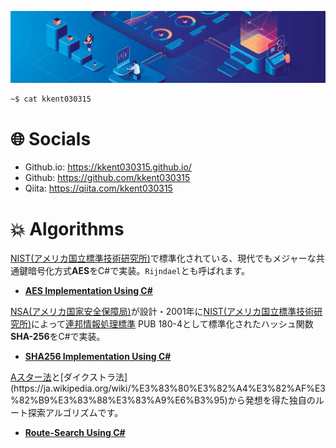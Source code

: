 ![IMAGE](https://github.com/kkent030315/kkent030315/blob/master/social3.png)

```sh
~$ cat kkent030315
```

# 🌐 Socials

- Github.io: https://kkent030315.github.io/  
- Github: https://github.com/kkent030315  
- Qiita: https://qiita.com/kkent030315

# 💥 Algorithms

[NIST(アメリカ国立標準技術研究所)](https://www.nist.gov/)で標準化されている、現代でもメジャーな共通鍵暗号化方式**AES**をC#で実装。`Rijndael`とも呼ばれます。
- **[AES Implementation Using C#](https://github.com/kkent030315/CSharp-AES-Algorhythm)**

[NSA(アメリカ国家安全保障局)](https://www.nsa.gov/)が設計・2001年に[NIST(アメリカ国立標準技術研究所)](https://www.nist.gov/)によって[連邦情報処理標準](https://ja.wikipedia.org/wiki/%E9%80%A3%E9%82%A6%E6%83%85%E5%A0%B1%E5%87%A6%E7%90%86%E6%A8%99%E6%BA%96) PUB 180-4として標準化されたハッシュ関数**SHA-256**をC#で実装。
- **[SHA256 Implementation Using C#](https://github.com/kkent030315/SHA256-Algorithm-CSharp)**

[Aスター法](https://ja.wikipedia.org/wiki/A*)と[ダイクストラ法](https://ja.wikipedia.org/wiki/%E3%83%80%E3%82%A4%E3%82%AF%E3%82%B9%E3%83%88%E3%83%A9%E6%B3%95)から発想を得た独自のルート探索アルゴリズムです。
- **[Route-Search Using C#](https://github.com/kkent030315/Route-Search-Algorithm)**
